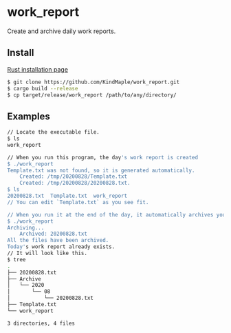 # work_report

Create and archive daily work reports.

## Install

[Rust installation page](https://www.rust-lang.org/tools/install)

```bash
$ git clone https://github.com/KindMaple/work_report.git
$ cargo build --release
$ cp target/release/work_report /path/to/any/directory/
```

## Examples

```bash
// Locate the executable file.
$ ls
work_report

// When you run this program, the day's work report is created
$ ./work_report 
Template.txt was not found, so it is generated automatically.
    Created: /tmp/20200828/Template.txt
    Created: /tmp/20200828/20200828.txt.
$ ls
20200828.txt  Template.txt  work_report
// You can edit `Template.txt` as you see fit.

// When you run it at the end of the day, it automatically archives your files in a directory by date.
$ ./work_report 
Archiving...
    Archived: 20200828.txt
All the files have been archived.
Today's work report already exists.
// It will look like this.
$ tree
.
├── 20200828.txt
├── Archive
│   └── 2020
│       └── 08
│           └── 20200828.txt
├── Template.txt
└── work_report

3 directories, 4 files
```

